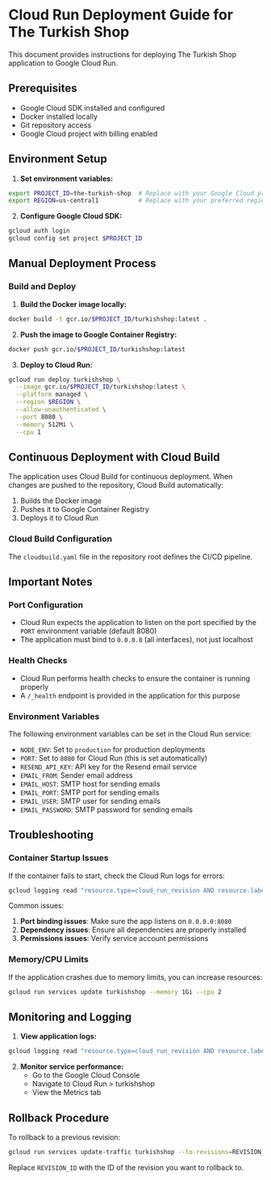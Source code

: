 # Cloud Run Deployment Guide for The Turkish Shop

This document provides instructions for deploying The Turkish Shop application to Google Cloud Run.

## Prerequisites

- Google Cloud SDK installed and configured
- Docker installed locally
- Git repository access
- Google Cloud project with billing enabled

## Environment Setup

1. **Set environment variables:**

```bash
export PROJECT_ID=the-turkish-shop  # Replace with your Google Cloud project ID
export REGION=us-central1           # Replace with your preferred region
```

2. **Configure Google Cloud SDK:**

```bash
gcloud auth login
gcloud config set project $PROJECT_ID
```

## Manual Deployment Process

### Build and Deploy

1. **Build the Docker image locally:**

```bash
docker build -t gcr.io/$PROJECT_ID/turkishshop:latest .
```

2. **Push the image to Google Container Registry:**

```bash
docker push gcr.io/$PROJECT_ID/turkishshop:latest
```

3. **Deploy to Cloud Run:**

```bash
gcloud run deploy turkishshop \
  --image gcr.io/$PROJECT_ID/turkishshop:latest \
  --platform managed \
  --region $REGION \
  --allow-unauthenticated \
  --port 8080 \
  --memory 512Mi \
  --cpu 1
```

## Continuous Deployment with Cloud Build

The application uses Cloud Build for continuous deployment. When changes are pushed to the repository, Cloud Build automatically:

1. Builds the Docker image
2. Pushes it to Google Container Registry
3. Deploys it to Cloud Run

### Cloud Build Configuration

The `cloudbuild.yaml` file in the repository root defines the CI/CD pipeline.

## Important Notes

### Port Configuration

- Cloud Run expects the application to listen on the port specified by the `PORT` environment variable (default 8080)
- The application must bind to `0.0.0.0` (all interfaces), not just localhost

### Health Checks

- Cloud Run performs health checks to ensure the container is running properly
- A `/_health` endpoint is provided in the application for this purpose

### Environment Variables

The following environment variables can be set in the Cloud Run service:

- `NODE_ENV`: Set to `production` for production deployments
- `PORT`: Set to `8080` for Cloud Run (this is set automatically)
- `RESEND_API_KEY`: API key for the Resend email service
- `EMAIL_FROM`: Sender email address
- `EMAIL_HOST`: SMTP host for sending emails
- `EMAIL_PORT`: SMTP port for sending emails
- `EMAIL_USER`: SMTP user for sending emails
- `EMAIL_PASSWORD`: SMTP password for sending emails

## Troubleshooting

### Container Startup Issues

If the container fails to start, check the Cloud Run logs for errors:

```bash
gcloud logging read "resource.type=cloud_run_revision AND resource.labels.service_name=turkishshop"
```

Common issues:
1. **Port binding issues**: Make sure the app listens on `0.0.0.0:8080`
2. **Dependency issues**: Ensure all dependencies are properly installed
3. **Permissions issues**: Verify service account permissions

### Memory/CPU Limits

If the application crashes due to memory limits, you can increase resources:

```bash
gcloud run services update turkishshop --memory 1Gi --cpu 2
```

## Monitoring and Logging

1. **View application logs:**

```bash
gcloud logging read "resource.type=cloud_run_revision AND resource.labels.service_name=turkishshop"
```

2. **Monitor service performance:**
   - Go to the Google Cloud Console
   - Navigate to Cloud Run > turkishshop
   - View the Metrics tab

## Rollback Procedure

To rollback to a previous revision:

```bash
gcloud run services update-traffic turkishshop --to-revisions=REVISION_ID=100
```

Replace `REVISION_ID` with the ID of the revision you want to rollback to. 